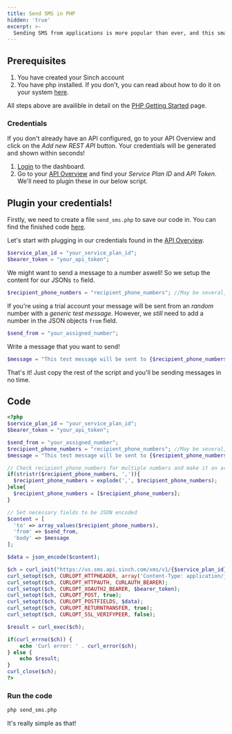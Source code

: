 ```yaml
---
title: Send SMS in PHP
hidden: 'true'
excerpt: >-
  Sending SMS from applications is more popular than ever, and this small script will enable you to send SMS in PHP. Find out more and sign up with Sinch today.
---
```



## Prerequisites

1. You have created your Sinch account
2. You have php installed. If you don't, you can read about how to do it on your system [here](https://www.php.net/manual/en/install.php).

All steps above are availible in detail on the [PHP Getting Started](doc:tutorials-php) page.

### Credentials

If you don't already have an API configured, go to your API Overview and click on the *Add new REST API* button. Your credentials will be generated and shown within seconds!

1. [Login](https://dashboard.sinch.com/login) to the dashboard.
2. Go to your [API Overview](https://dashboard.sinch.com/sms/api/rest) and find your *Service Plan ID* and *API Token*. We'll need to plugin these in our below script.

## Plugin your credentials!

Firstly, we need to create a file `send_sms.php` to save our code in. You can find the finished code [here](doc:send-sms-php#section-code).

Let's start with plugging in our credentials found in the [API Overview](https://dashboard.sinch.com/sms/api/rest).

```php
$service_plan_id = "your_service_plan_id";
$bearer_token = "your_api_token";
```

We might want to send a message to a number aswell! So we setup the content for our JSONs `to` field.

```php
$recipient_phone_numbers = "recipient_phone_numbers"; //May be several, separate with a comma `,`.
```

If you're using a trial account your message will be sent from an *random* number with a *generic test message*. However, we *still* need to add a number in the JSON objects `from` field.

```php
$send_from = "your_assigned_number";
```

Write a message that you want to send!

```php
$message = "This test message will be sent to {$recipient_phone_numbers} from {$assigned_phone_number}";
```

That's it! Just copy the rest of the script and you'll be sending messages in no time.

## Code

```php
<?php
$service_plan_id = "your_service_plan_id";
$bearer_token = "your_api_token";

$send_from = "your_assigned_number";
$recipient_phone_numbers = "recipient_phone_numbers"; //May be several, separate with a comma `,`.
$message = "This test message will be sent to {$recipient_phone_numbers} from {$assigned_phone_number}";

// Check recipient_phone_numbers for multiple numbers and make it an array.
if(stristr($recipient_phone_numbers, ',')){
  $recipient_phone_numbers = explode(',', $recipient_phone_numbers);
}else{
  $recipient_phone_numbers = [$recipient_phone_numbers];
}

// Set necessary fields to be JSON encoded
$content = [
  'to' => array_values($recipient_phone_numbers),
  'from' => $send_from,
  'body' => $message
];

$data = json_encode($content);

$ch = curl_init("https://us.sms.api.sinch.com/xms/v1/{$service_plan_id}/batches");
curl_setopt($ch, CURLOPT_HTTPHEADER, array('Content-Type: application/json'));
curl_setopt($ch, CURLOPT_HTTPAUTH, CURLAUTH_BEARER);
curl_setopt($ch, CURLOPT_XOAUTH2_BEARER, $bearer_token);
curl_setopt($ch, CURLOPT_POST, true);
curl_setopt($ch, CURLOPT_POSTFIELDS, $data);
curl_setopt($ch, CURLOPT_RETURNTRANSFER, true);
curl_setopt($ch, CURLOPT_SSL_VERIFYPEER, false);

$result = curl_exec($ch);

if(curl_errno($ch)) {
    echo 'Curl error: ' . curl_error($ch);
} else {
    echo $result;
}
curl_close($ch);
?>
```

### Run the code

```bash
php send_sms.php
```

It's really simple as that!
